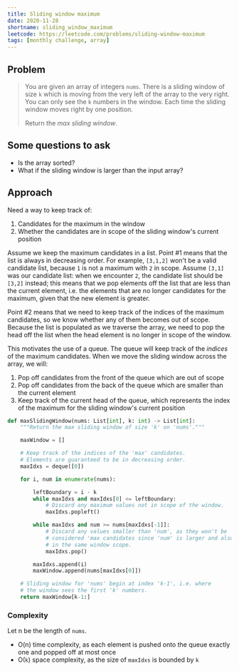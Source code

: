 ```yaml
---
title: Sliding window maximum
date: 2020-11-28
shortname: sliding_window_maximum
leetcode: https://leetcode.com/problems/sliding-window-maximum
tags: [monthly challenge, array]
---
```


## Problem

> You are given an array of integers `nums`.
> There is a sliding window of size `k` which is moving from the very left of the array to the very right.
> You can only see the `k` numbers in the window.
> Each time the sliding window moves right by one position.
> 
> Return the _max sliding window_.

## Some questions to ask

* Is the array sorted?
* What if the sliding window is larger than the input array?

## Approach

Need a way to keep track of:

1. Candidates for the maximum in the window
2. Whether the candidates are in scope of the sliding window's current position

Assume we keep the maximum candidates in a list.
Point #1 means that the list is always in decreasing order.
For example, `[3,1,2]` won't be a valid candidate list, because `1` is not a maximum with `2` in scope.
Assume `[3,1]` was our candidate list: when we encounter `2`, the candidate list should be `[3,2]` instead;
this means that we pop elements off the list that are less than the current element, i.e. the elements that are
no longer candidates for the maximum, given that the new element is greater.

Point #2 means that we need to keep track of the indices of the maximum candidates,
so we know whether any of them becomes out of scope. Because the list is populated as we traverse the array,
we need to pop the head off the list when the head element is no longer in scope of the window.

This motivates the use of a queue. The queue will keep track of the _indices_ of the maximum candidates.
When we move the sliding window across the array, we will:

1. Pop off candidates from the front of the queue which are out of scope
2. Pop off candidates from the back of the queue which are smaller than the current element
3. Keep track of the current head of the queue, which represents the index of the maximum for the sliding window's current position

```python
def maxSlidingWindow(nums: List[int], k: int) -> List[int]:
    """Return the max sliding window of size 'k' on 'nums'."""

    maxWindow = []

    # Keep track of the indices of the 'max' candidates.
    # Elements are guaranteed to be in decreasing order.
    maxIdxs = deque([0])

    for i, num in enumerate(nums):

        leftBoundary = i - k
        while maxIdxs and maxIdxs[0] <= leftBoundary:
            # Discard any maximum values not in scope of the window.
            maxIdxs.popleft()

        while maxIdxs and num >= nums[maxIdxs[-1]]:
            # Discard any values smaller than 'num', as they won't be
            # considered 'max candidates since 'num' is larger and also
            # in the same window scope.
            maxIdxs.pop()

        maxIdxs.append(i)
        maxWindow.append(nums[maxIdxs[0]])

    # Sliding window for 'nums' begin at index 'k-1', i.e. where
    # the window sees the first 'k' numbers.
    return maxWindow[k-1:]
```

### Complexity

Let n be the length of `nums`.

* O(n) time complexity, as each element is pushed onto the queue exactly one and popped off at most once
* O(`k`) space complexity, as the size of `maxIdxs` is bounded by `k`